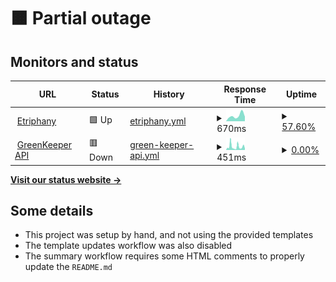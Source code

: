 # <!--live status--> **🟧 Partial outage**

## Monitors and status

<!--start: status pages-->
<!-- This summary is generated by Upptime (https://github.com/upptime/upptime) -->
<!-- Do not edit this manually, your changes will be overwritten -->
<!-- prettier-ignore -->
| URL | Status | History | Response Time | Uptime |
| --- | ------ | ------- | ------------- | ------ |
| <img alt="" src="https://icons.duckduckgo.com/ip3/www.etriphany.com.ico" height="13"> [Etriphany](http://www.etriphany.com) | 🟩 Up | [etriphany.yml](https://github.com/etriphany/uptime-monitor/commits/HEAD/history/etriphany.yml) | <details><summary><img alt="Response time graph" src="./graphs/etriphany/response-time-week.png" height="20"> 670ms</summary><br><a href="https://etriphany.github.io/uptime-monitor/history/etriphany"><img alt="Response time 670" src="https://img.shields.io/endpoint?url=https%3A%2F%2Fraw.githubusercontent.com%2Fetriphany%2Fuptime-monitor%2FHEAD%2Fapi%2Fetriphany%2Fresponse-time.json"></a><br><a href="https://etriphany.github.io/uptime-monitor/history/etriphany"><img alt="24-hour response time 670" src="https://img.shields.io/endpoint?url=https%3A%2F%2Fraw.githubusercontent.com%2Fetriphany%2Fuptime-monitor%2FHEAD%2Fapi%2Fetriphany%2Fresponse-time-day.json"></a><br><a href="https://etriphany.github.io/uptime-monitor/history/etriphany"><img alt="7-day response time 670" src="https://img.shields.io/endpoint?url=https%3A%2F%2Fraw.githubusercontent.com%2Fetriphany%2Fuptime-monitor%2FHEAD%2Fapi%2Fetriphany%2Fresponse-time-week.json"></a><br><a href="https://etriphany.github.io/uptime-monitor/history/etriphany"><img alt="30-day response time 670" src="https://img.shields.io/endpoint?url=https%3A%2F%2Fraw.githubusercontent.com%2Fetriphany%2Fuptime-monitor%2FHEAD%2Fapi%2Fetriphany%2Fresponse-time-month.json"></a><br><a href="https://etriphany.github.io/uptime-monitor/history/etriphany"><img alt="1-year response time 670" src="https://img.shields.io/endpoint?url=https%3A%2F%2Fraw.githubusercontent.com%2Fetriphany%2Fuptime-monitor%2FHEAD%2Fapi%2Fetriphany%2Fresponse-time-year.json"></a></details> | <details><summary><a href="https://etriphany.github.io/uptime-monitor/history/etriphany">57.60%</a></summary><a href="https://etriphany.github.io/uptime-monitor/history/etriphany"><img alt="All-time uptime 57.60%" src="https://img.shields.io/endpoint?url=https%3A%2F%2Fraw.githubusercontent.com%2Fetriphany%2Fuptime-monitor%2FHEAD%2Fapi%2Fetriphany%2Fuptime.json"></a><br><a href="https://etriphany.github.io/uptime-monitor/history/etriphany"><img alt="24-hour uptime 57.60%" src="https://img.shields.io/endpoint?url=https%3A%2F%2Fraw.githubusercontent.com%2Fetriphany%2Fuptime-monitor%2FHEAD%2Fapi%2Fetriphany%2Fuptime-day.json"></a><br><a href="https://etriphany.github.io/uptime-monitor/history/etriphany"><img alt="7-day uptime 57.60%" src="https://img.shields.io/endpoint?url=https%3A%2F%2Fraw.githubusercontent.com%2Fetriphany%2Fuptime-monitor%2FHEAD%2Fapi%2Fetriphany%2Fuptime-week.json"></a><br><a href="https://etriphany.github.io/uptime-monitor/history/etriphany"><img alt="30-day uptime 57.60%" src="https://img.shields.io/endpoint?url=https%3A%2F%2Fraw.githubusercontent.com%2Fetriphany%2Fuptime-monitor%2FHEAD%2Fapi%2Fetriphany%2Fuptime-month.json"></a><br><a href="https://etriphany.github.io/uptime-monitor/history/etriphany"><img alt="1-year uptime 57.60%" src="https://img.shields.io/endpoint?url=https%3A%2F%2Fraw.githubusercontent.com%2Fetriphany%2Fuptime-monitor%2FHEAD%2Fapi%2Fetriphany%2Fuptime-year.json"></a></details>
| <img alt="" src="https://icons.duckduckgo.com/ip3/green-keeper-vercel.vercel.app.ico" height="13"> [GreenKeeper API](https://green-keeper-vercel.vercel.app) | 🟥 Down | [green-keeper-api.yml](https://github.com/etriphany/uptime-monitor/commits/HEAD/history/green-keeper-api.yml) | <details><summary><img alt="Response time graph" src="./graphs/green-keeper-api/response-time-week.png" height="20"> 451ms</summary><br><a href="https://etriphany.github.io/uptime-monitor/history/green-keeper-api"><img alt="Response time 451" src="https://img.shields.io/endpoint?url=https%3A%2F%2Fraw.githubusercontent.com%2Fetriphany%2Fuptime-monitor%2FHEAD%2Fapi%2Fgreen-keeper-api%2Fresponse-time.json"></a><br><a href="https://etriphany.github.io/uptime-monitor/history/green-keeper-api"><img alt="24-hour response time 451" src="https://img.shields.io/endpoint?url=https%3A%2F%2Fraw.githubusercontent.com%2Fetriphany%2Fuptime-monitor%2FHEAD%2Fapi%2Fgreen-keeper-api%2Fresponse-time-day.json"></a><br><a href="https://etriphany.github.io/uptime-monitor/history/green-keeper-api"><img alt="7-day response time 451" src="https://img.shields.io/endpoint?url=https%3A%2F%2Fraw.githubusercontent.com%2Fetriphany%2Fuptime-monitor%2FHEAD%2Fapi%2Fgreen-keeper-api%2Fresponse-time-week.json"></a><br><a href="https://etriphany.github.io/uptime-monitor/history/green-keeper-api"><img alt="30-day response time 451" src="https://img.shields.io/endpoint?url=https%3A%2F%2Fraw.githubusercontent.com%2Fetriphany%2Fuptime-monitor%2FHEAD%2Fapi%2Fgreen-keeper-api%2Fresponse-time-month.json"></a><br><a href="https://etriphany.github.io/uptime-monitor/history/green-keeper-api"><img alt="1-year response time 451" src="https://img.shields.io/endpoint?url=https%3A%2F%2Fraw.githubusercontent.com%2Fetriphany%2Fuptime-monitor%2FHEAD%2Fapi%2Fgreen-keeper-api%2Fresponse-time-year.json"></a></details> | <details><summary><a href="https://etriphany.github.io/uptime-monitor/history/green-keeper-api">0.00%</a></summary><a href="https://etriphany.github.io/uptime-monitor/history/green-keeper-api"><img alt="All-time uptime 0.00%" src="https://img.shields.io/endpoint?url=https%3A%2F%2Fraw.githubusercontent.com%2Fetriphany%2Fuptime-monitor%2FHEAD%2Fapi%2Fgreen-keeper-api%2Fuptime.json"></a><br><a href="https://etriphany.github.io/uptime-monitor/history/green-keeper-api"><img alt="24-hour uptime 0.00%" src="https://img.shields.io/endpoint?url=https%3A%2F%2Fraw.githubusercontent.com%2Fetriphany%2Fuptime-monitor%2FHEAD%2Fapi%2Fgreen-keeper-api%2Fuptime-day.json"></a><br><a href="https://etriphany.github.io/uptime-monitor/history/green-keeper-api"><img alt="7-day uptime 0.00%" src="https://img.shields.io/endpoint?url=https%3A%2F%2Fraw.githubusercontent.com%2Fetriphany%2Fuptime-monitor%2FHEAD%2Fapi%2Fgreen-keeper-api%2Fuptime-week.json"></a><br><a href="https://etriphany.github.io/uptime-monitor/history/green-keeper-api"><img alt="30-day uptime 0.00%" src="https://img.shields.io/endpoint?url=https%3A%2F%2Fraw.githubusercontent.com%2Fetriphany%2Fuptime-monitor%2FHEAD%2Fapi%2Fgreen-keeper-api%2Fuptime-month.json"></a><br><a href="https://etriphany.github.io/uptime-monitor/history/green-keeper-api"><img alt="1-year uptime 0.00%" src="https://img.shields.io/endpoint?url=https%3A%2F%2Fraw.githubusercontent.com%2Fetriphany%2Fuptime-monitor%2FHEAD%2Fapi%2Fgreen-keeper-api%2Fuptime-year.json"></a></details>

<!--end: status pages-->

[**Visit our status website →**](https://etriphany.github.io/uptime-monitor)

## Some details

- This project was setup by hand, and not using the provided templates
- The template updates workflow was also disabled
- The summary workflow requires some HTML comments to properly update the `README.md`
